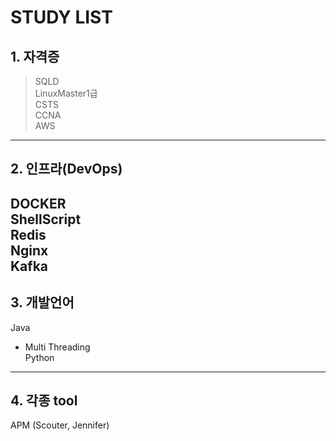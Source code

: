 # STUDY LIST   
## 1. 자격증   
> SQLD   
> LinuxMaster1급   
> CSTS   
> CCNA   
> AWS   
---
## 2. 인프라(DevOps)
DOCKER   
ShellScript   
Redis   
Nginx   
Kafka     
---
## 3. 개발언어   
Java
   *  Multi Threading    
Python
---
## 4. 각종 tool
APM (Scouter, Jennifer)   
